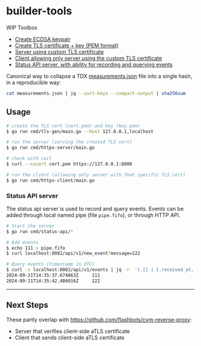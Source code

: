# builder-tools

WIP Toolbox

- [Create ECDSA keypair](cmd/ecdsa-gen/main.go)
- [Create TLS certificate + key (PEM format)](cmd/tls-gen/main.go)
- [Server using custom TLS certificate](cmd/https-server/main.go)
- [Client allowing only server using the custom TLS certificate](cmd/https-client/main.go)
- [Status API server, with ability for recording and querying events](cmd/status-api/)

Canonical way to collapse a TDX [measurements.json](docs/measurements.json) file into a single hash, in a reproducible way:

```bash
cat measurements.json | jq --sort-keys --compact-output | sha256sum
```

## Usage

```bash
# create the TLS cert (cert.pem) and key (key.pem)
$ go run cmd/tls-gen/main.go --host 127.0.0.1,localhost

# run the server (serving the created TLS cert)
$ go run cmd/https-server/main.go

# check with curl
$ curl --cacert cert.pem https://127.0.0.1:8080

# run the client (allowing only server with that specific TLS cert)
$ go run cmd/https-client/main.go
```

### Status API server

The status api server is used to record and query events. Events can be added through local named pipe (file `pipe.fifo`), or through HTTP API.

```bash
# Start the server
$ go run cmd/status-api/*

# Add events
$ echo 111 > pipe.fifo
$ curl localhost:8082/api/v1/new_event?message=222

# Query events (timestamp in UTC)
$ curl -s localhost:8082/api/v1/events | jq -r  '(.[] | [.received_at, .message]) | @tsv'
2024-09-21T14:35:37.674863Z     111
2024-09-21T14:35:42.486016Z     222
```

---

## Next Steps

These partly overlap with https://github.com/flashbots/cvm-reverse-proxy:
- Server that verifies client-side aTLS certificate
- Client that sends client-side aTLS certificate
